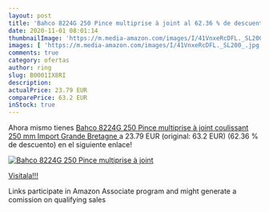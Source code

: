 ```yaml
---
layout: post
title: 'Bahco 8224G 250 Pince multiprise à joint al 62.36 % de descuento'
date: 2020-11-01 08:01:14
thumbnailImage: 'https://m.media-amazon.com/images/I/41VnxeRcDFL._SL200_.jpg'
images: [ 'https://m.media-amazon.com/images/I/41VnxeRcDFL._SL200_.jpg' ]
comments: true
category: ofertas
author: ring
slug: B0001IX8RI
description:
actualPrice: 23.79 EUR
comparePrice: 63.2 EUR
inStock: true
---
```


Ahora mismo tienes [Bahco 8224G 250 Pince multiprise à joint coulissant 250 mm  Import Grande Bretagne ](https://www.amazon.fr/dp/B0001IX8RI/?tag=tolees0d-21) a 23.79 EUR (original: 63.2 EUR) (62.36 %  de descuento) en el siguiente enlace!

[![Bahco 8224G 250 Pince multiprise à joint](https://m.media-amazon.com/images/I/41VnxeRcDFL._SL200_.jpg)](https://www.amazon.fr/dp/B0001IX8RI/?tag=tolees0d-21)

[Visítala!!!](https://www.amazon.fr/dp/B0001IX8RI/?tag=tolees0d-21)

Links participate in Amazon Associate program and might generate a comission on qualifying sales
